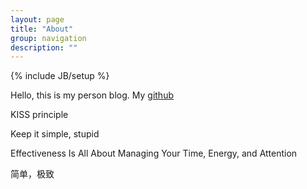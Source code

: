 ```yaml
---
layout: page
title: "About"
group: navigation
description: ""
---
```

{% include JB/setup %}

Hello, this is my person blog. My [github](https://github.com/seudut)



KISS principle

Keep it simple, stupid

Effectiveness Is All About Managing Your Time, Energy, and Attention 

简单，极致

